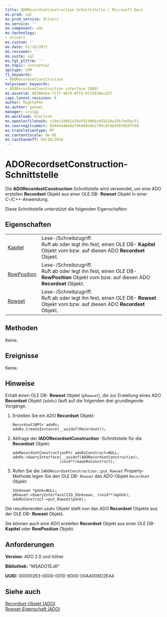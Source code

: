```yaml
---
title: ADORecordsetConstruction Schnittstelle | Microsoft Docs
ms.prod: sql
ms.prod_service: drivers
ms.service: ''
ms.component: ado
ms.technology:
- drivers
ms.custom: ''
ms.date: 01/19/2017
ms.reviewer: ''
ms.suite: sql
ms.tgt_pltfrm: ''
ms.topic: conceptual
apitype: COM
f1_keywords:
- ADORecordsetConstruction
helpviewer_keywords:
- ADORecordsetConstruction interface [ADO]
ms.assetid: 08386eba-f1f7-4879-8ffd-8733930ecb2f
caps.latest.revision: 9
author: MightyPen
ms.author: genemi
manager: craigg
ms.workload: Inactive
ms.openlocfilehash: c19ec5d0b2439af92306dc655520a25b7ed5bc51
ms.sourcegitcommit: bb044a48a6af9b9d8edb178dc8c8bd5658b9ff68
ms.translationtype: MT
ms.contentlocale: de-DE
ms.lasthandoff: 04/18/2018
---
```

# <a name="adorecordsetconstruction-interface"></a>ADORecordsetConstruction-Schnittstelle
Die **ADORecordsetConstruction** Schnittstelle wird verwendet, um eine ADO erstellen **Recordset** Objekt aus einer OLE DB- **Rowset** Objekt in einer C-/C++-Anwendung.  
  
 Diese Schnittstelle unterstützt die folgenden Eigenschaften:  
  
## <a name="properties"></a>Eigenschaften  
  
|||  
|-|-|  
|[Kapitel](../../../ado/reference/ado-api/chapter-property-ado.md)|Lese-/Schreibzugriff.<br />Ruft ab oder legt ihn fest, einen OLE DB- **Kapitel** Objekt vom bzw. auf diesen ADO **Recordset** Objekt.|  
|[RowPosition](../../../ado/reference/ado-api/rowposition-property-ado.md)|Lese-/Schreibzugriff.<br />Ruft ab oder legt ihn fest, einen OLE DB- **RowPosition** Objekt vom bzw. auf diesen ADO **Recordset** Objekt.|  
|[Rowset](../../../ado/reference/ado-api/rowset-property-ado.md)|Lese-/Schreibzugriff.<br />Ruft ab oder legt ihn fest, einen OLE DB- **Rowset** Objekt vom bzw. auf diesen ADO **Recordset** Objekt.|  
  
## <a name="methods"></a>Methoden  
 Keine.  
  
## <a name="events"></a>Ereignisse  
 Keine.  
  
## <a name="remarks"></a>Hinweise  
 Erhält einen OLE DB- **Rowset** Objekt (`pRowset`), die zur Erstellung eines ADO **Recordset** Objekt (`adoRs`) läuft auf die folgenden drei grundlegende Vorgänge:  
  
1.  Erstellen Sie ein ADO **Recordset** Objekt:  
  
    ```  
    Recordset20Ptr adoRs;  
    adoRs.CreateInstance(__uuidof(Recordset));  
    ```  
  
2.  Abfrage der **IADORecordsetConstruction** -Schnittstelle für die **Recordset** Objekt:  
  
    ```  
    adoRecordsetConstructionPtr adoRsConstruct=NULL;  
    adoRs->QueryInterface(__uuidof(ADORecordsetConstruction),  
                         (void**)&adoRsConstruct);  
    ```  
  
3.  Rufen Sie die `IADORecordsetConstruction::put_Rowset` Property-Methode legen Sie den OLE DB- `Rowset` das ADO-Objekt `Recordset` Objekt:  
  
    ```  
    IUnknown *pUnk=NULL;  
    pRowset->QueryInterface(IID_IUnknown, (void**)&pUnk);  
    adoRsConstruct->put_Rowset(pUnk);  
    ```  
  
 Die resultierenden `adoRs` Objekt stellt nun das ADO **Recordset** Objekte aus der OLE DB- **Rowset** Objekt.  
  
 Sie können auch eine ADO erstellen **Recordset** Objekt aus einer OLE DB- **Kapitel** oder **RowPosition** Objekt.  
  
## <a name="requirements"></a>Anforderungen  
 **Version:** ADO 2.0 und höher  
  
 **Bibliothek:** "MSADO15.dll"  
  
 **UUID:** 00000283-0000-0010-8000-00AA006D2EA4  
  
## <a name="see-also"></a>Siehe auch  
 [Recordset-Objekt (ADO)](../../../ado/reference/ado-api/recordset-object-ado.md)   
 [Rowset-Eigenschaft (ADO)](../../../ado/reference/ado-api/rowset-property-ado.md)
